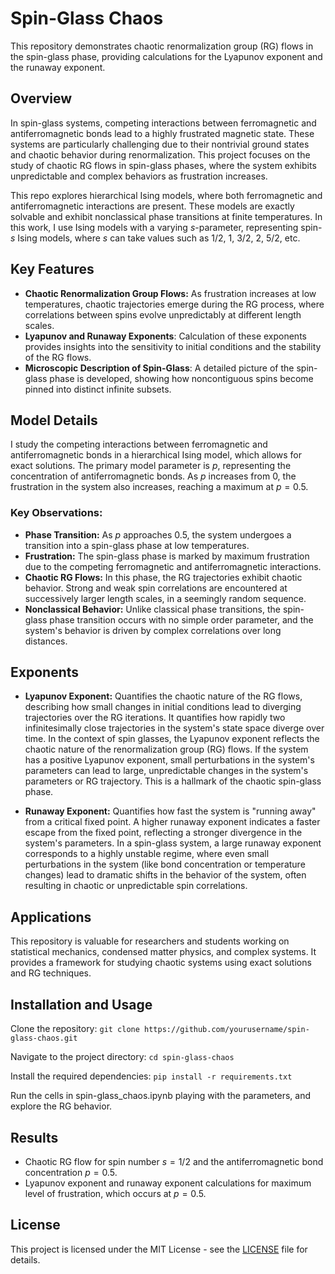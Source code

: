 # Spin-Glass Chaos

This repository demonstrates chaotic renormalization group (RG) flows in the spin-glass phase, providing calculations for the Lyapunov exponent and the runaway exponent.

## Overview

In spin-glass systems, competing interactions between ferromagnetic and antiferromagnetic bonds lead to a highly frustrated magnetic state. These systems are particularly challenging due to their nontrivial ground states and chaotic behavior during renormalization. This project focuses on the study of chaotic RG flows in spin-glass phases, where the system exhibits unpredictable and complex behaviors as frustration increases.

This repo explores hierarchical Ising models, where both ferromagnetic and antiferromagnetic interactions are present. These models are exactly solvable and exhibit nonclassical phase transitions at finite temperatures. In this work, I use Ising models with a varying $s$-parameter, representing spin-$s$ Ising models, where $s$ can take values such as $1/2$, $1$, $3/2$, $2$, $5/2$, etc.

## Key Features

- **Chaotic Renormalization Group Flows:** As frustration increases at low temperatures, chaotic trajectories emerge during the RG process, where correlations between spins evolve unpredictably at different length scales.
- **Lyapunov and Runaway Exponents**: Calculation of these exponents provides insights into the sensitivity to initial conditions and the stability of the RG flows.
- **Microscopic Description of Spin-Glass**: A detailed picture of the spin-glass phase is developed, showing how noncontiguous spins become pinned into distinct infinite subsets.

## Model Details

I study the competing interactions between ferromagnetic and antiferromagnetic bonds in a hierarchical Ising model, which allows for exact solutions. The primary model parameter is $p$, representing the concentration of antiferromagnetic bonds. As $p$ increases from 0, the frustration in the system also increases, reaching a maximum at $p=0.5$.

### Key Observations:

- **Phase Transition:** As $p$ approaches $0.5$, the system undergoes a transition into a spin-glass phase at low temperatures.
- **Frustration:** The spin-glass phase is marked by maximum frustration due to the competing ferromagnetic and antiferromagnetic interactions.
- **Chaotic RG Flows:** In this phase, the RG trajectories exhibit chaotic behavior. Strong and weak spin correlations are encountered at successively larger length scales, in a seemingly random sequence.
- **Nonclassical Behavior:** Unlike classical phase transitions, the spin-glass phase transition occurs with no simple order parameter, and the system's behavior is driven by complex correlations over long distances.

## Exponents

- **Lyapunov Exponent:** Quantifies the chaotic nature of the RG flows, describing how small changes in initial conditions lead to diverging trajectories over the RG iterations. It quantifies how rapidly two infinitesimally close trajectories in the system's state space diverge over time. In the context of spin glasses, the Lyapunov exponent reflects the chaotic nature of the renormalization group (RG) flows. If the system has a positive Lyapunov exponent, small perturbations in the system's parameters can lead to large, unpredictable changes in the system's parameters or RG trajectory. This is a hallmark of the chaotic spin-glass phase.

- **Runaway Exponent:** Quantifies how fast the system is "running away" from a critical fixed point. A higher runaway exponent indicates a faster escape from the fixed point, reflecting a stronger divergence in the system's parameters. In a spin-glass system, a large runaway exponent corresponds to a highly unstable regime, where even small perturbations in the system (like bond concentration or temperature changes) lead to dramatic shifts in the behavior of the system, often resulting in chaotic or unpredictable spin correlations.

## Applications

This repository is valuable for researchers and students working on statistical mechanics, condensed matter physics, and complex systems. It provides a framework for studying chaotic systems using exact solutions and RG techniques.

## Installation and Usage

Clone the repository:
`git clone https://github.com/yourusername/spin-glass-chaos.git`

Navigate to the project directory:
`cd spin-glass-chaos`

Install the required dependencies:
`pip install -r requirements.txt`

Run the cells in spin-glass_chaos.ipynb playing with the parameters, and explore the RG behavior.

## Results

- Chaotic RG flow for spin number $s=1/2$ and the antiferromagnetic bond concentration $p=0.5$.
- Lyapunov exponent and runaway exponent calculations for maximum level of frustration, which occurs at $p=0.5$.

## License

This project is licensed under the MIT License - see the [LICENSE](LICENSE) file for details.